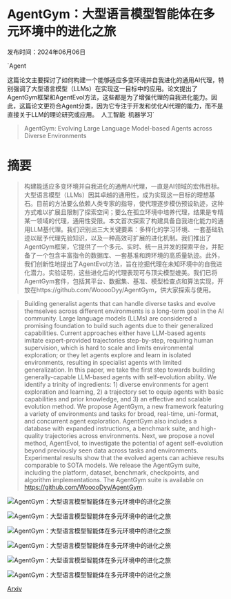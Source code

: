 # AgentGym：大型语言模型智能体在多元环境中的进化之旅

发布时间：2024年06月06日

`Agent

这篇论文主要探讨了如何构建一个能够适应多变环境并自我进化的通用AI代理，特别强调了大型语言模型（LLMs）在实现这一目标中的应用。论文提出了AgentGym框架和AgentEvol方法，这些都是为了增强代理的自我进化能力。因此，这篇论文更符合Agent分类，因为它专注于开发和优化AI代理的能力，而不是直接关于LLM的理论研究或应用。` `人工智能` `机器学习`

> AgentGym: Evolving Large Language Model-based Agents across Diverse Environments

# 摘要

> 构建能适应多变环境并自我进化的通用AI代理，一直是AI领域的宏伟目标。大型语言模型（LLMs）因其卓越的通用性，成为实现这一目标的理想基石。目前的方法要么依赖人类专家的指导，使代理逐步模仿预设轨迹，这种方式难以扩展且限制了探索空间；要么在孤立环境中培养代理，结果是专精某一领域的代理，通用性受限。本文首次探索了构建具备自我进化能力的通用LLM基代理。我们识别出三大关键要素：多样化的学习环境、一套基础轨迹以赋予代理先验知识，以及一种高效可扩展的进化机制。我们推出了AgentGym框架，它提供了一个多元、实时、统一且并发的探索平台，并配备了一个包含丰富指令的数据库、一套基准和跨环境的高质量轨迹。此外，我们创新性地提出了AgentEvol方法，旨在挖掘代理在未知环境中的自我进化潜力。实验证明，这些进化后的代理表现可与顶尖模型媲美。我们已将AgentGym套件，包括其平台、数据集、基准、模型检查点和算法实现，开放在https://github.com/WooooDyy/AgentGym，供大家探索与使用。

> Building generalist agents that can handle diverse tasks and evolve themselves across different environments is a long-term goal in the AI community. Large language models (LLMs) are considered a promising foundation to build such agents due to their generalized capabilities. Current approaches either have LLM-based agents imitate expert-provided trajectories step-by-step, requiring human supervision, which is hard to scale and limits environmental exploration; or they let agents explore and learn in isolated environments, resulting in specialist agents with limited generalization. In this paper, we take the first step towards building generally-capable LLM-based agents with self-evolution ability. We identify a trinity of ingredients: 1) diverse environments for agent exploration and learning, 2) a trajectory set to equip agents with basic capabilities and prior knowledge, and 3) an effective and scalable evolution method. We propose AgentGym, a new framework featuring a variety of environments and tasks for broad, real-time, uni-format, and concurrent agent exploration. AgentGym also includes a database with expanded instructions, a benchmark suite, and high-quality trajectories across environments. Next, we propose a novel method, AgentEvol, to investigate the potential of agent self-evolution beyond previously seen data across tasks and environments. Experimental results show that the evolved agents can achieve results comparable to SOTA models. We release the AgentGym suite, including the platform, dataset, benchmark, checkpoints, and algorithm implementations. The AgentGym suite is available on https://github.com/WooooDyy/AgentGym.

![AgentGym：大型语言模型智能体在多元环境中的进化之旅](../../../paper_images/2406.04151/x1.png)

![AgentGym：大型语言模型智能体在多元环境中的进化之旅](../../../paper_images/2406.04151/x2.png)

![AgentGym：大型语言模型智能体在多元环境中的进化之旅](../../../paper_images/2406.04151/x3.png)

![AgentGym：大型语言模型智能体在多元环境中的进化之旅](../../../paper_images/2406.04151/x4.png)

![AgentGym：大型语言模型智能体在多元环境中的进化之旅](../../../paper_images/2406.04151/x5.png)

![AgentGym：大型语言模型智能体在多元环境中的进化之旅](../../../paper_images/2406.04151/x6.png)

[Arxiv](https://arxiv.org/abs/2406.04151)